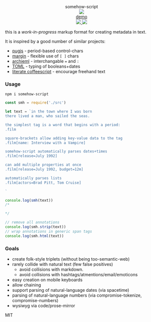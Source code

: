 <div align="center">
  <div>somehow-script</div>
  <img src="https://cloud.githubusercontent.com/assets/399657/23590290/ede73772-01aa-11e7-8915-181ef21027bc.png" />
  <div><a href="https://spencermounta.in/somehow-script/">demo</a></div>
  <a href="https://npmjs.org/package/somehow-script">
    <img src="https://img.shields.io/npm/v/somehow-script.svg?style=flat-square" />
  </a>
  <a href="https://unpkg.com/somehow-script">
    <img src="https://badge-size.herokuapp.com/spencermountain/somehow-ticks/master/builds/somehow-script.min.js" />
  </a>
</div>

this is a *work-in-progress* markup format for creating metadata in text.

It is inspired by a good number of similar projects:
  * [pugjs](https://pugjs.org/api/getting-started.html) - period-based control-chars
  * [margin](https://margin.love) - flexible use of `[ ]` chars
  * [archieml](http://archieml.org/) - interchangable `=` and `:`
  * [TOML](https://github.com/toml-lang/toml) - typing of booleans+dates
  * [literate coffeescript](http://sukima.github.io/litcoffee-presentation/) - encourage freehand text


### Usage
`npm i somehow-script`

```js
const smh = require('./src')

let text = `in the town where I was born
there lived a man, who sailed the seas.

the simplest tag is a word that begins with a period:
.film

square-brackets allow adding key-value data to the tag
.film[name: Interview with a Vampire]

somehow-script automatically parses dates+times
.film[release=July 1992]

can add multiple properties at once
.film[release=July 1992, budget=12m]

automatically parses lists
.film[actors=Brad Pitt, Tom Cruise]

`

console.log(smh(text))
/*

*/

// remove all annotations
console.log(smh.strip(text))
// wrap annotations in generic span tags
console.log(smh.html(text))
```

### Goals
  * create folk-style triplets (without being too-semantic-web)
  * rarely collide with natural text (few false positives)
    * avoid collisions with markdown.
    * avoid collisions with hashtags/atmentions/email/emoticons
  * easy creation on mobile keyboards
  * allow chaining 
  * support parsing of natural-language dates (via spacetime)
  * parsing of natural-language numbers (via compromise-tokenize, compromise-numbers)
  * wysiwyg via code/prose-mirror

MIT
